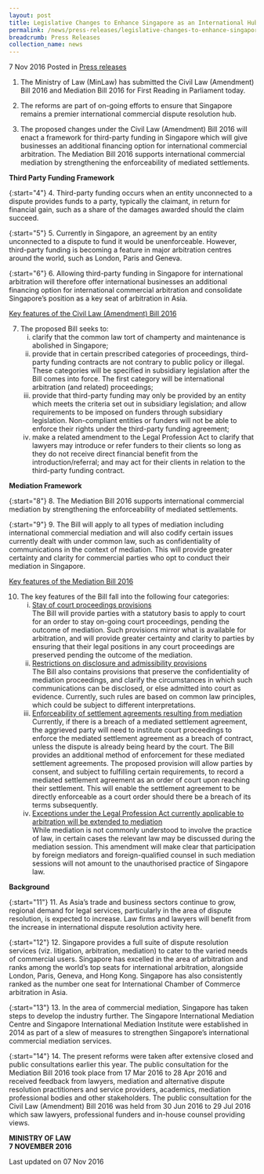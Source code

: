 ```yaml
---
layout: post
title: Legislative Changes to Enhance Singapore as an International Hub for Commercial Dispute Resolution
permalink: /news/press-releases/legislative-changes-to-enhance-singapore-as--an-international-hu
breadcrumb: Press Releases
collection_name: news
---
```


7 Nov 2016 Posted in [Press releases](/news/press-releases)

1. The Ministry of Law (MinLaw) has submitted the Civil Law (Amendment) Bill 2016 and Mediation Bill 2016 for First Reading in Parliament today.


2. The reforms are part of on-going efforts to ensure that Singapore remains a premier international commercial dispute resolution hub.


3. The proposed changes under the Civil Law (Amendment) Bill 2016 will enact a framework for third-party funding in Singapore which will give businesses an additional financing option for international commercial arbitration. The Mediation Bill 2016 supports international commercial mediation by strengthening the enforceability of mediated settlements.


**Third Party Funding Framework**



{:start="4"}
4. Third-party funding occurs when an entity unconnected to a dispute provides funds to a party, typically the claimant, in return for financial gain, such as a share of the damages awarded should the claim succeed.

{:start="5"}
5. Currently in Singapore, an agreement by an entity unconnected to a dispute to fund it would be unenforceable. However, third-party funding is becoming a feature in major arbitration centres around the world, such as London, Paris and Geneva.

{:start="6"}
6. Allowing third-party funding in Singapore for international arbitration will therefore offer international businesses an additional financing option for international commercial arbitration and consolidate Singapore’s position as a key seat of arbitration in Asia.


<u>Key features of the Civil Law (Amendment) Bill 2016</u>

<ol start="7">
<li>The proposed Bill seeks to:
<ol style="list-style-type: lower-roman">
<li>clarify that the common law tort of champerty and maintenance is abolished in Singapore;</li>
<li>provide that in certain prescribed categories of proceedings, third-party funding contracts are not contrary to public policy or illegal. These categories will be specified in subsidiary legislation after the Bill comes into force. The first category will be international arbitration (and related) proceedings;</li>
<li>provide that third-party funding may only be provided by an entity which meets the criteria set out in subsidiary legislation; and allow requirements to be imposed on funders through subsidiary legislation. Non-compliant entities or funders will not be able to enforce their rights under the third-party funding agreement;</li>
<li>make a related amendment to the Legal Profession Act to clarify that lawyers may introduce or refer funders to their clients so long as they do not receive direct financial benefit from the introduction/referral; and may act for their clients in relation to the third-party funding contract.</li>
</ol>
</li>
</ol>

**Mediation Framework** 

{:start="8"}
8. The Mediation Bill 2016 supports international commercial mediation by strengthening the enforceability of mediated settlements.

{:start="9"}
9. The Bill will apply to all types of mediation including international commercial mediation and will also codify certain issues currently dealt with under common law, such as confidentiality of communications in the context of mediation. This will provide greater certainty and clarity for commercial parties who opt to conduct their mediation in Singapore.


<u>Key features of the Mediation Bill 2016</u>

<ol start="10">
<li> The key features of the Bill fall into the following four categories:
 
<ol style="list-style-type: lower-roman">
<li> <u>Stay of court proceedings provisions</u>
<br>
The Bill will provide parties with a statutory basis to apply to court for an order to stay on-going court proceedings, pending the outcome of mediation.  Such provisions mirror what is available for arbitration, and will provide greater certainty and clarity to parties by ensuring that their legal positions in any court proceedings are preserved pending the outcome of the mediation.
</li>
<li>
<u>Restrictions on disclosure and admissibility provisions</u>
<br>
The Bill also contains provisions that preserve the confidentiality of mediation proceedings, and clarify the circumstances in which such communications can be disclosed, or else admitted into court as evidence. Currently, such rules are based on common law principles, which could be subject to different interpretations.
</li>
     
<li>
<u>Enforceability of settlement agreements resulting from mediation </u>
<br>
 Currently, if there is a breach of a mediated settlement agreement, the aggrieved party will need to institute court proceedings to enforce the mediated settlement agreement as a breach of contract, unless the dispute is already being heard by the court. The Bill provides an additional method of enforcement for these mediated settlement agreements. The proposed provision will allow parties by consent, and subject to fulfilling certain requirements, to record a mediated settlement agreement as an order of court upon reaching their settlement.  This will enable the settlement agreement to be directly enforceable as a court order should there be a breach of its terms subsequently.
</li>
<li>
<u>Exceptions under the Legal Profession Act currently applicable to arbitration will be extended to mediation </u>
<br>
While mediation is not commonly understood to involve the practice of law, in certain cases the relevant law may be discussed during the mediation session. This amendment will make clear that participation by foreign mediators and foreign-qualified counsel in such mediation sessions will not amount to the unauthorised practice of Singapore law.
</li>
</ol>
  
</li>
</ol>


**Background**

{:start="11"}
11. As Asia’s trade and business sectors continue to grow, regional demand for legal services, particularly in the area of dispute resolution, is expected to increase. Law firms and lawyers will benefit from the increase in international dispute resolution activity here.

{:start="12"}
12. Singapore provides a full suite of dispute resolution services (viz. litigation, arbitration, mediation) to cater to the varied needs of commercial users. Singapore has excelled in the area of arbitration and ranks among the world’s top seats for international arbitration, alongside London, Paris, Geneva, and Hong Kong. Singapore has also consistently ranked as the number one seat for International Chamber of Commerce arbitration in Asia.

{:start="13"}
13. In the area of commercial mediation, Singapore has taken steps to develop the industry further. The Singapore International Mediation Centre and Singapore International Mediation Institute were established in 2014 as part of a slew of measures to strengthen Singapore’s international commercial mediation services.

{:start="14"}
14. The present reforms were taken after extensive closed and public consultations earlier this year. The public consultation for the Mediation Bill 2016 took place from 17 Mar 2016 to 28 Apr 2016 and received feedback from lawyers, mediation and alternative dispute resolution practitioners and service providers, academics, mediation professional bodies and other stakeholders. The public consultation for the Civil Law (Amendment) Bill 2016 was held from 30 Jun 2016 to 29 Jul 2016 which saw lawyers, professional funders and in-house counsel providing views.

**MINISTRY OF LAW**  
**7 NOVEMBER 2016** 



<p class="right-side-updated">Last updated on 07 Nov 2016</p>

